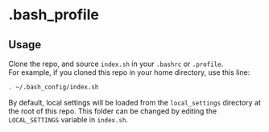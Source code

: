 # .bash_profile

## Usage 
Clone the repo, and source `index.sh` in your `.bashrc` or `.profile`.  
For example, if you cloned this repo in your home directory, use this line:
```bash
. ~/.bash_config/index.sh
```

By default, local settings will be loaded from the `local_settings` directory at the root of this repo. This folder can be changed by editing the `LOCAL_SETTINGS` variable in `index.sh`.
